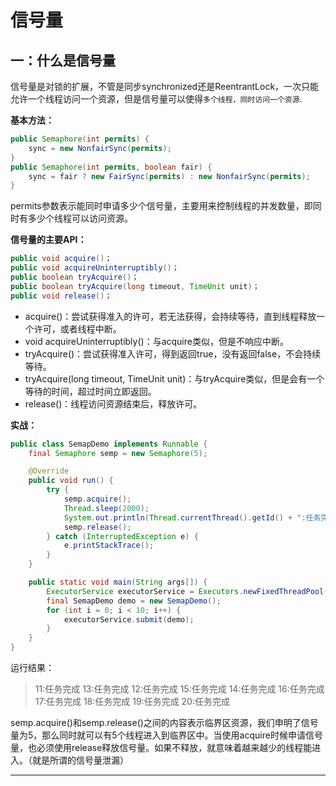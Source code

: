 # 信号量

## 一：什么是信号量

信号量是对锁的扩展，不管是同步synchronized还是ReentrantLock，一次只能允许一个线程访问一个资源，但是信号量可以使得`多个线程，同时访问一个资源`.

**基本方法：**

```java
public Semaphore(int permits) {
    sync = new NonfairSync(permits);
}
public Semaphore(int permits, boolean fair) {
    sync = fair ? new FairSync(permits) : new NonfairSync(permits);
}
```

permits参数表示能同时申请多少个信号量，主要用来控制线程的并发数量，即同时有多少个线程可以访问资源。

**信号量的主要API：**

```java
public void acquire()；
public void acquireUninterruptibly()；
public boolean tryAcquire()；
public boolean tryAcquire(long timeout, TimeUnit unit)；
public void release()；
```

- acquire()：尝试获得准入的许可，若无法获得，会持续等待，直到线程释放一个许可，或者线程中断。
- void acquireUninterruptibly()：与acquire类似，但是不响应中断。
- tryAcquire()：尝试获得准入许可，得到返回true，没有返回false，不会持续等待。
- tryAcquire(long timeout, TimeUnit unit)：与tryAcquire类似，但是会有一个等待的时间，超过时间立即返回。
- release()：线程访问资源结束后，释放许可。

**实战：**

```java
public class SemapDemo implements Runnable {
    final Semaphore semp = new Semaphore(5);

    @Override
    public void run() {
        try {
            semp.acquire();
            Thread.sleep(2000);
            System.out.println(Thread.currentThread().getId() + ":任务完成");
            semp.release();
        } catch (InterruptedException e) {
            e.printStackTrace();
        }
    }

    public static void main(String args[]) {
        ExecutorService executorService = Executors.newFixedThreadPool(10);
        final SemapDemo demo = new SemapDemo();
        for (int i = 0; i < 10; i++) {
            executorService.submit(demo);
        }
    }
}

```

运行结果：

> 11:任务完成
> 13:任务完成
> 12:任务完成
> 15:任务完成
> 14:任务完成
> 16:任务完成
> 17:任务完成
> 18:任务完成
> 19:任务完成
> 20:任务完成

semp.acquire()和semp.release()之间的内容表示临界区资源，我们申明了信号量为5，那么同时就可以有5个线程进入到临界区中。当使用acquire时候申请信号量，也必须使用release释放信号量。如果不释放，就意味着越来越少的线程能进入。（就是所谓的信号量泄漏）

----

